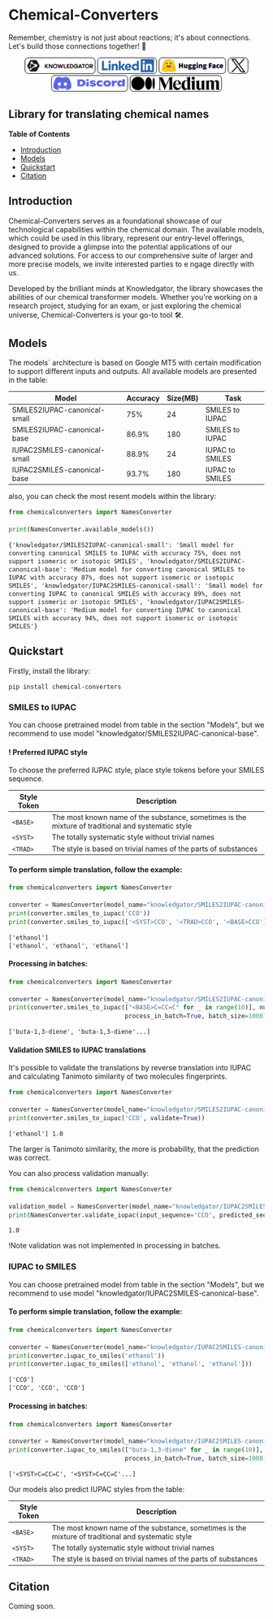 ﻿# Chemical-Converters
Remember, chemistry is not just about reactions; it's about connections. Let's build those connections together! 💫

<div align="center">
    <a href="https://www.knowledgator.com/" target="_blank"><img src="logos/kg.png" alt="Visit our website" height="32"></a>
    <a href="https://www.linkedin.com/company/knowledgator/" target="_blank"><img src="logos/linkedin.png" alt="Follow on LinkedIn" height="32"></a>
    <a href="https://huggingface.co/knowledgator/" target="_blank"><img src="logos/huggingface.png" alt="Hugging Face Profile" height="32"></a>
    <a href="https://twitter.com/knowledgator" target="_blank"><img src="logos/x.png" alt="Follow on X" height="32"></a>
    <a href="https://discord.com/invite/dkyeAgs9DG" target="_blank"><img src="logos/discord.png" alt="Join our Discord" height="32"></a>
    <a href="https://blog.knowledgator.com/" target="_blank"><img src="logos/medium.png" alt="Follow on Medium" height="32"></a>
</div>

## Library for translating chemical names

**Table of Contents**

- [Introduction](#introduction)
- [Models](#models)
- [Quickstart](#quickstart)
- [Citation](#citation)


## Introduction
Chemical-Converters serves as a foundational showcase of our 
technological capabilities within the chemical domain. 
The available models, which could be used in this library,
represent our entry-level offerings, designed to provide a 
glimpse into the potential applications of our advanced 
solutions. For access to our comprehensive suite of larger 
and more precise models, we invite interested parties to e
ngage directly with us. 

Developed by the brilliant minds at
Knowledgator, the library showcases the abilities of our 
chemical transformer models. Whether you're working on a 
research project, studying for an exam, or just exploring 
the chemical universe, Chemical-Converters is your go-to tool 🛠.

## Models
The models` architecture is based on Google MT5 with certain
modification to support different inputs and outputs. All available models 
are presented in the table:

| Model                        | Accuracy | Size(MB) | Task            |
|------------------------------|----------|----------|-----------------|
| SMILES2IUPAC-canonical-small | 75%      | 24       | SMILES to IUPAC |
| SMILES2IUPAC-canonical-base  | 86.9%    | 180      | SMILES to IUPAC |
| IUPAC2SMILES-canonical-small | 88.9%    | 24       | IUPAC to SMILES |
| IUPAC2SMILES-canonical-base  | 93.7%    | 180      | IUPAC to SMILES |

also, you can check the most resent models within the library:
```python
from chemicalconverters import NamesConverter

print(NamesConverter.available_models())
```
```text
{'knowledgator/SMILES2IUPAC-canonical-small': 'Small model for converting canonical SMILES to IUPAC with accuracy 75%, does not support isomeric or isotopic SMILES', 'knowledgator/SMILES2IUPAC-canonical-base': 'Medium model for converting canonical SMILES to IUPAC with accuracy 87%, does not support isomeric or isotopic SMILES', 'knowledgator/IUPAC2SMILES-canonical-small': 'Small model for converting IUPAC to canonical SMILES with accuracy 89%, does not support isomeric or isotopic SMILES', 'knowledgator/IUPAC2SMILES-canonical-base': 'Medium model for converting IUPAC to canonical SMILES with accuracy 94%, does not support isomeric or isotopic SMILES'}
```

## Quickstart
Firstly, install the library:
```commandline
pip install chemical-converters
```
### SMILES to IUPAC
You can choose pretrained model from table in the section "Models", 
but we recommend to use model "knowledgator/SMILES2IUPAC-canonical-base".
#### ! Preferred IUPAC style
To choose the preferred IUPAC style, place style tokens before 
your SMILES sequence.

| Style Token | Description                                                                                        |
|-------------|----------------------------------------------------------------------------------------------------|
| `<BASE>`    | The most known name of the substance, sometimes is the mixture of traditional and systematic style |
| `<SYST>`    | The totally systematic style without trivial names                                                 |
| `<TRAD>`    | The style is based on trivial names of the parts of substances                                     |

#### To perform simple translation, follow the example:
```python
from chemicalconverters import NamesConverter

converter = NamesConverter(model_name="knowledgator/SMILES2IUPAC-canonical-base")
print(converter.smiles_to_iupac('CCO'))
print(converter.smiles_to_iupac(['<SYST>CCO', '<TRAD>CCO', '<BASE>CCO']))
```
```text
['ethanol']
['ethanol', 'ethanol', 'ethanol']
```
#### Processing in batches:
```python
from chemicalconverters import NamesConverter

converter = NamesConverter(model_name="knowledgator/SMILES2IUPAC-canonical-base")
print(converter.smiles_to_iupac(["<BASE>C=CC=C" for _ in range(10)], num_beams=1, 
                                process_in_batch=True, batch_size=1000))
```
```text
['buta-1,3-diene', 'buta-1,3-diene'...]
```
#### Validation SMILES to IUPAC translations
It's possible to validate the translations by reverse translation into IUPAC
and calculating Tanimoto similarity of two molecules fingerprints.
````python
from chemicalconverters import NamesConverter

converter = NamesConverter(model_name="knowledgator/SMILES2IUPAC-canonical-base")
print(converter.smiles_to_iupac('CCO', validate=True))
````
````text
['ethanol'] 1.0
````
The larger is Tanimoto similarity, the more is probability, that the prediction was correct.

You can also process validation manually:
```python
from chemicalconverters import NamesConverter

validation_model = NamesConverter(model_name="knowledgator/IUPAC2SMILES-canonical-base")
print(NamesConverter.validate_iupac(input_sequence='CCO', predicted_sequence='ethanol', validation_model=validation_model))
```
```text
1.0
```
!Note validation was not implemented in processing in batches.

### IUPAC to SMILES
You can choose pretrained model from table in the section "Models", 
but we recommend to use model "knowledgator/IUPAC2SMILES-canonical-base".
#### To perform simple translation, follow the example:
```python
from chemicalconverters import NamesConverter

converter = NamesConverter(model_name="knowledgator/IUPAC2SMILES-canonical-base")
print(converter.iupac_to_smiles('ethanol'))
print(converter.iupac_to_smiles(['ethanol', 'ethanol', 'ethanol']))
```
```text
['CCO']
['CCO', 'CCO', 'CCO']
```
#### Processing in batches:
```python
from chemicalconverters import NamesConverter

converter = NamesConverter(model_name="knowledgator/IUPAC2SMILES-canonical-base")
print(converter.iupac_to_smiles(["buta-1,3-diene" for _ in range(10)], num_beams=1, 
                                process_in_batch=True, batch_size=1000))
```
```text
['<SYST>C=CC=C', '<SYST>C=CC=C'...]
```
Our models also predict IUPAC styles from the table:

| Style Token | Description                                                                                        |
|-------------|----------------------------------------------------------------------------------------------------|
| `<BASE>`    | The most known name of the substance, sometimes is the mixture of traditional and systematic style |
| `<SYST>`    | The totally systematic style without trivial names                                                 |
| `<TRAD>`    | The style is based on trivial names of the parts of substances                                     |

## Citation
Coming soon.
